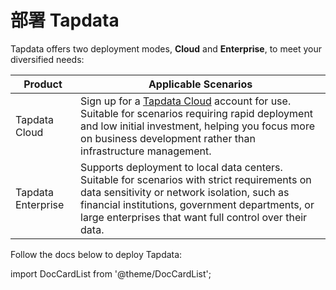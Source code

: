 # 部署 Tapdata

Tapdata offers two deployment modes, **Cloud** and **Enterprise**, to meet your diversified needs:

| Product         | Applicable Scenarios                                                |
|-----------------|----------------------------------------------------------------------|
| Tapdata Cloud   | Sign up for a [Tapdata Cloud](https://cloud.tapdata.net/console/v3/) account for use. Suitable for scenarios requiring rapid deployment and low initial investment, helping you focus more on business development rather than infrastructure management. |
| Tapdata Enterprise | Supports deployment to local data centers. Suitable for scenarios with strict requirements on data sensitivity or network isolation, such as financial institutions, government departments, or large enterprises that want full control over their data. |

Follow the docs below to deploy Tapdata:

import DocCardList from '@theme/DocCardList';

<DocCardList />
